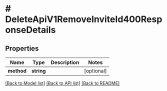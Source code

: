 # # DeleteApiV1RemoveInviteId400ResponseDetails

## Properties

Name | Type | Description | Notes
------------ | ------------- | ------------- | -------------
**method** | **string** |  | [optional]

[[Back to Model list]](../../README.md#models) [[Back to API list]](../../README.md#endpoints) [[Back to README]](../../README.md)
